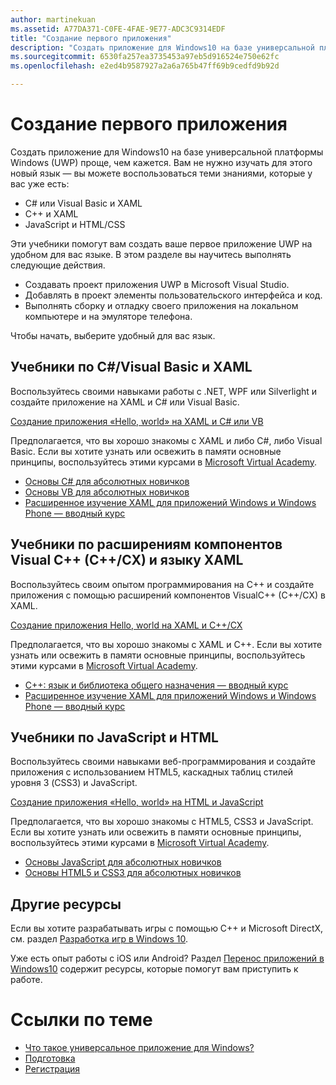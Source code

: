 ```yaml
---
author: martinekuan
ms.assetid: A77DA371-C0FE-4FAE-9E77-ADC3C9314EDF
title: "Создание первого приложения"
description: "Создать приложение для Windows10 на базе универсальной платформы Windows (UWP) проще, чем кажется."
ms.sourcegitcommit: 6530fa257ea3735453a97eb5d916524e750e62fc
ms.openlocfilehash: e2ed4b9587927a2a6a765b47ff69b9cedfd9b92d

---
```

# Создание первого приложения

Создать приложение для Windows10 на базе универсальной платформы Windows (UWP) проще, чем кажется. Вам не нужно изучать для этого новый язык — вы можете воспользоваться теми знаниями, которые у вас уже есть:

-   C# или Visual Basic и XAML
-   C++ и XAML
-   JavaScript и HTML/CSS

Эти учебники помогут вам создать ваше первое приложение UWP на удобном для вас языке. В этом разделе вы научитесь выполнять следующие действия.

-   Создавать проект приложения UWP в Microsoft Visual Studio.
-   Добавлять в проект элементы пользовательского интерфейса и код.
-   Выполнять сборку и отладку своего приложения на локальном компьютере и на эмуляторе телефона.

Чтобы начать, выберите удобный для вас язык.

## Учебники по C#/Visual Basic и XAML

Воспользуйтесь своими навыками работы с .NET, WPF или Silverlight и создайте приложение на XAML и C# или Visual Basic.

[Создание приложения «Hello, world» на XAML и C# или VB](create-a-hello-world-app-xaml-universal.md)

Предполагается, что вы хорошо знакомы с XAML и либо C#, либо Visual Basic. Если вы хотите узнать или освежить в памяти основные принципы, воспользуйтесь этими курсами в [Microsoft Virtual Academy](http://www.microsoftvirtualacademy.com/).

-   [Основы C# для абсолютных новичков](http://www.microsoftvirtualacademy.com/training-courses/c-fundamentals-for-absolute-beginners)
-   [Основы VB для абсолютных новичков](http://www.microsoftvirtualacademy.com/training-courses/vb-fundamentals-for-absolute-beginners)
-   [Расширенное изучение XAML для приложений Windows и Windows Phone — вводный курс](http://www.microsoftvirtualacademy.com/training-courses/xaml-deep-dive-for-windows-windows-phone-apps-jump-start)

## Учебники по расширениям компонентов Visual C++ (C++/CX) и языку XAML

Воспользуйтесь своим опытом программирования на С++ и создайте приложения с помощью расширений компонентов VisualC++ (C++/CX) в XAML.

[Создание приложения Hello, world на XAML и C++/CX](create-a-basic-windows-10-app-in-cpp.md)

Предполагается, что вы хорошо знакомы с XAML и C++. Если вы хотите узнать или освежить в памяти основные принципы, воспользуйтесь этими курсами в [Microsoft Virtual Academy](http://go.microsoft.com/fwlink/p/?LinkID=389916).

-   [C++: язык и библиотека общего назначения — вводный курс](http://www.microsoftvirtualacademy.com/training-courses/c-a-general-purpose-language-and-library-jump-start)
-   [Расширенное изучение XAML для приложений Windows и Windows Phone — вводный курс](http://www.microsoftvirtualacademy.com/training-courses/xaml-deep-dive-for-windows-windows-phone-apps-jump-start)

## Учебники по JavaScript и HTML

Воспользуйтесь своими навыками веб-программирования и создайте приложения с использованием HTML5, каскадных таблиц стилей уровня 3 (CSS3) и JavaScript.

[Создание приложения «Hello, world» на HTML и JavaScript](create-a-hello-world-app-js-universal.md)

Предполагается, что вы хорошо знакомы с HTML5, CSS3 и JavaScript. Если вы хотите узнать или освежить в памяти основные принципы, воспользуйтесь этими курсами в [Microsoft Virtual Academy](http://go.microsoft.com/fwlink/p/?LinkID=389916).

-   [Основы JavaScript для абсолютных новичков](http://www.microsoftvirtualacademy.com/training-courses/javascript-fundamentals-for-absolute-beginners)
-   [Основы HTML5 и CSS3 для абсолютных новичков](http://www.microsoftvirtualacademy.com/training-courses/html5-css3-fundamentals-development-for-absolute-beginners)

## Другие ресурсы

Если вы хотите разрабатывать игры с помощью C++ и Microsoft DirectX, см. раздел [Разработка игр в Windows 10](https://dev.windows.com/games).

Уже есть опыт работы с iOS или Android? Раздел [Перенос приложений в Windows10](https://msdn.microsoft.com/library/windows/apps/Mt238321) содержит ресурсы, которые помогут вам приступить к работе.

# Ссылки по теме

* [Что такое универсальное приложение для Windows?](whats-a-uwp.md)
* [Подготовка](get-set-up.md)
* [Регистрация](sign-up.md)
 




<!--HONumber=Jun16_HO4-->


